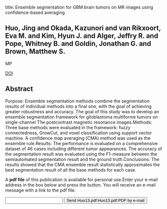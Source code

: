 title: Ensemble segmentation for GBM brain tumors on MR images using confidence-based averaging

## Huo, Jing and Okada, Kazunori and van Rikxoort, Eva M. and Kim, Hyun J. and Alger, Jeffry R. and Pope, Whitney B. and Goldin, Jonathan G. and Brown, Matthew S.
MP

<a href="https://doi.org/10.1118/1.4817475">DOI</a>

## Abstract
Purpose: Ensemble segmentation methods combine the segmentation results of individual methods into a final one, with the goal of achieving greater robustness and accuracy. The goal of this study was to develop an ensemble segmentation framework for glioblastoma multiforme tumors on single-channel T1w postcontrast magnetic resonance images.Methods: Three base methods were evaluated in the framework: fuzzy connectedness, GrowCut, and voxel classification using support vector machine. A confidence map averaging (CMA) method was used as the ensemble rule.Results: The performance is evaluated on a comprehensive dataset of 46 cases including different tumor appearances. The accuracy of the segmentation result was evaluated using the F1-measure between the semiautomated segmentation result and the ground truth.Conclusions: The results showed that the CMA ensemble result statistically approximates the best segmentation result of all the base methods for each case.

A <b>pdf file</b> of this publication is available for personal use.Enter your e-mail address in the box below and press the button. You will receive an e-mail message with a link to the pdf file.
<form action="sender.php">  <input type="text" name="email">  <input type="submit" value="Send Huo13.pdf:Huo13.pdf:PDF by e-mail"></form>